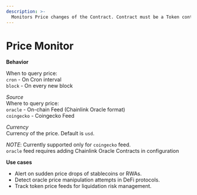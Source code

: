 ```yaml
---
description: >-
  Monitors Price changes of the Contract. Contract must be a Token contract (ERC-20 like)
---
```


# Price Monitor

**Behavior**  

When to query price:  
```cron``` - On Cron interval  
```block``` - On every new block

*Source*  
Where to query price:  
```oracle``` - On-chain Feed (Chainlink Oracle format)  
```coingecko``` - Coingecko Feed

*Currency*  
Currency of the price. Default is ```usd```.

*NOTE*: Currently supported only for ```coingecko``` feed.  
```oracle``` feed requires adding Chainlink Oracle Contracts in configuration

**Use cases**  

* Alert on sudden price drops of stablecoins or RWAs.
* Detect oracle price manipulation attempts in DeFi protocols.
* Track token price feeds for liquidation risk management.

